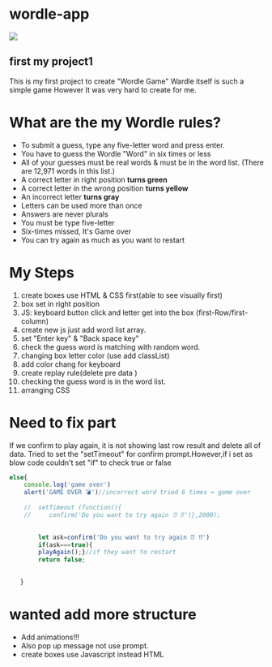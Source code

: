 # wordle-app
![](https://i.pinimg.com/564x/24/0e/e0/240ee0ffbf9576e6e95ff52547b56d4a.jpg)
## first my project1

This is my first project to create "Wordle Game"
Wardle itself is such a simple game However It was very hard to create for me.

# What are the my Wordle rules?

* To submit a guess, type any five-letter word and press enter.
* You have to guess the Wordle "Word" in six times or less
* All of your guesses must be real words & must be in the word list. (There are  12,971 words in this list.)
* A correct letter in right position **turns green**
* A correct letter in the wrong position **turns yellow**
* An incorrect letter **turns gray**
* Letters can be used more than once
* Answers are never plurals
* You must be type five-letter
* Six-times missed, It's Game over
* You can try again as much as you want to restart 

# My Steps
1. create boxes use HTML & CSS first(able to see visually first)
2. box set in right position
3. JS: keyboard button click and letter get into the box (first-Row/first-column)
4. create new js just add word list array.
5. set "Enter key" & "Back space key"
6. check the guess word is matching with random word.
7. changing box letter color (use add classList)
8. add color chang for keyboard
9. create replay rule(delete pre data )
10. checking the guess word is in the word list.
11. arranging CSS



# Need to fix part
If we confirm to play again, it is not showing last row result and delete all of data.
Tried to set the "setTimeout" for confirm prompt.However,if i set as blow code couldn't set "if" to check true or false

```````js
else{
    console.log('game over')
    alert('GAME OVER 💣')//incorrect word tried 6 times = game over
   
    //  setTimeout (function(){
    //     confirm('Do you want to try again ⏰ ⁉️')},2000);

 
        let ask=confirm('Do you want to try again ⏰ ⁉️')
        if(ask===true){
        playAgain();}//if they want to restart 
        return false;
         

   }
````````````````````````````

# wanted add more structure
  
* Add animations!!!
* Also pop up message not use prompt.
*  create boxes use Javascript instead HTML
  
